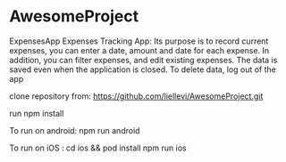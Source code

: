 # AwesomeProject
 ExpensesApp
 Expenses Tracking App: Its purpose is to record current expenses, you can enter a date, amount and date for each expense. In addition, you can filter expenses, and edit existing expenses. The data is saved even when the application is closed. To delete data, log out of the app

clone repository from: https://github.com/liellevi/AwesomeProject.git

run npm install 

To run on android: 
npm run android

To run on iOS :
cd ios && pod install
npm run ios

